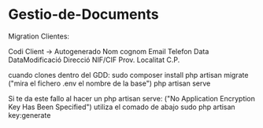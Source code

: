 # Gestio-de-Documents
Migration Clientes:

Codi Client -> Autogenerado
Nom
cognom
Email
Telefon
Data
DataModificació
Direcció
NIF/CIF
Prov.
Localitat
C.P.



cuando clones dentro del GDD:
sudo composer install
php artisan migrate ("mira el fichero .env el nombre de la base")
php artisan serve

Si te da este fallo al hacer un php artisan serve: ("No Application Encryption Key Has Been Specified") utiliza el comado de abajo
sudo php artisan key:generate
